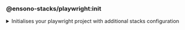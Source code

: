 ### @ensono-stacks/playwright:init

<details>
<summary>Initialises your playwright project with additional stacks configuration</summary>

The _init_ executor initialises your playwright project with additional stacks congiguration, providing you with the option to scaffold example Visual regression and Accessibility tests and config. 

## Usage

```bash
nx g @ensono-stacks/playwright:init
```

Upon calling the _init_ generator you will be presented with a number of options:
- What is the name of the project for this component?
    - The name of the existing playwright test app to be enhanced
- Would you like to install the scaffolding for accessibility testing?
    - Whether to install [`@axe-core/playwright`](https://github.com/dequelabs/axe-core-npm/blob/develop/packages/playwright/README.md) and configure an example accesibility test
- What type of visual regression tests would you like to use?
    - none: Do not generate visual regression tests
    - native: Generate visual regression tests using Playwrights native [visual comparison api](https://playwright.dev/docs/test-snapshots)
    - applitools: Generate visual regression tests using the [@applitools/eyes-playwright](https://www.npmjs.com/package/@applitools/eyes-playwright) plugin and scaffold an example visual regression test batch

### Command line arguments

The following command line arguments are available:

| Option                | Description                                                       | Type      | Accepted Values                           |Default    |
| ---------------       | --------------------------------------------------------------    | ---       | ---                                       | ---       |
| --project             | The name of the existing playwright test app to be enhanced       | boolean   |  true/false                               |           |
| --accessibility       | Whether to configure accessibility tests                          | boolean   | y/n                                       |           |
| --visualRegression    | Visual regression type to configure                               | string    | [choices: "none", "native", "applitools"] | none      |

### Generator Output

#### Default Output
By default the _init_ generator will configure both a baseline playwright configuration and an individual project base playwright configuration.
:::caution

Any existing properties in the _playwright.config.base.ts_ file will have their values overwritten by this generator, please review this file if you have existing configuration which you need to cater for.

:::

```text title="Generated files"
.
├── apps
│   ├── <app-name>-e2e
│   │   ├── src
│   │   │   ├── example.spec.ts #Example tests using playwright
│   │   ├── playwright.config.ts #Example playwright configuration catering for multiple browsers and devices
└──────────
```

:::note

Visit the [`Testing with Playwright`](../../testing/testing_in_nx/playwright_nx.md) documentation for further details!

:::

#### Accessibility Output
If opting to scaffold accessibility .... complete this

:::note

Visit the [`Accessibility Testing`](../../testing/testing_in_nx/playwright_accessibility_testing.md) documentation for further details!

:::

#### Visual Testing Output

:::note

Visit the [`Playwright with visual comparisons`](../../testing/testing_in_nx/playwright_visual_testing.md) documentation for further details!

:::

:::note

Visit the [`Playwright with Applitools Eyes`](../../testing/testing_in_nx/playwright_visual_testing_applitools.md) documentation for further details!

:::

##### What is the output of the above commands?
Will it create new files, will it manipulate existing ones?


```text title="Example of files being generated"
.
├── main folder created
│   ├── file which gets created
│   ├── second file which gets created
└── second folder created
```

</details>